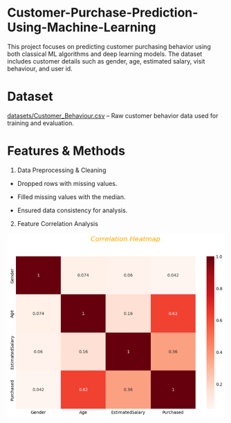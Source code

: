 # Customer-Purchase-Prediction-Using-Machine-Learning

This project focuses on predicting customer purchasing behavior using both classical ML algorithms and deep learning models. The dataset includes customer details such as gender, age, estimated salary, visit behaviour, and user id.

# Dataset
 [datasets/Customer_Behaviour.csv](datasets/Customer_Behaviour.csv) – Raw customer behavior data used for training and evaluation.

# Features & Methods

1. Data Preprocessing & Cleaning

 * Dropped rows with missing values.

 * Filled missing values with the median.

 * Ensured data consistency for analysis.


2. Feature Correlation Analysis

![Correlation Heatmap](images/Correlation.png)

